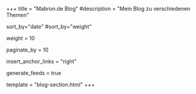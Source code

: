 +++
title = "Mabron.de Blog"
#description = "Mein Blog zu verschiedenen Themen"

sort_by="date"
#sort_by="weight"

weight = 10

paginate_by = 10

insert_anchor_links = "right"

generate_feeds = true

template = "blog-section.html"
+++
